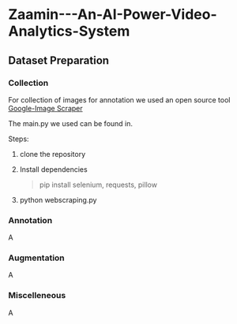 # Zaamin---An-AI-Power-Video-Analytics-System

## Dataset Preparation

### Collection

For collection of images for annotation we used an open source tool [Google-Image Scraper](https://github.com/ohyicong/Google-Image-Scraper.git)

The main.py we used can be found in.

Steps:

1. clone the repository

2. Install dependencies

    > pip install selenium, requests, pillow

3. python webscraping.py

### Annotation

A

### Augmentation

A

### Miscelleneous

A
